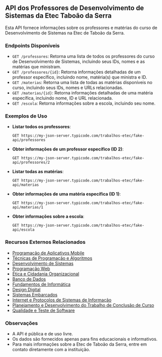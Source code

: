 ## API dos Professores de Desenvolvimento de Sistemas da Etec Taboão da Serra

Esta API fornece informações sobre os professores e matérias do curso de Desenvolvimento de Sistemas na Etec de Taboão da Serra.

### Endpoints Disponíveis

- `GET /professores`: Retorna uma lista de todos os professores do curso de Desenvolvimento de Sistemas, incluindo seus IDs, nomes e as matérias que ministram.
- `GET /professores/{id}`: Retorna informações detalhadas de um professor específico, incluindo nome, matéria(s) que ministra e ID.
- `GET /materias`: Retorna uma lista de todas as matérias disponíveis no curso, incluindo seus IDs, nomes e URLs relacionadas.
- `GET /materias/{id}`: Retorna informações detalhadas de uma matéria específica, incluindo nome, ID e URL relacionada.
- `GET /escola`: Retorna informações sobre a escola, incluindo seu nome.

### Exemplos de Uso

- **Listar todos os professores**: 
  ```
  GET https://my-json-server.typicode.com/trabalhos-etec/fake-api/professores
  ```

- **Obter informações de um professor específico (ID 2)**: 
  ```
  GET https://my-json-server.typicode.com/trabalhos-etec/fake-api/professores/2
  ```

- **Listar todas as matérias**: 
  ```
  GET https://my-json-server.typicode.com/trabalhos-etec/fake-api/materias
  ```

- **Obter informações de uma matéria específica (ID 1)**: 
  ```
  GET https://my-json-server.typicode.com/trabalhos-etec/fake-api/materias/1
  ```

- **Obter informações sobre a escola**:
  ```
  GET https://my-json-server.typicode.com/trabalhos-etec/fake-api/escola
  ```

### Recursos Externos Relacionados

- [Programação de Aplicativos Mobile](https://www.ibm.com/br-pt/topics/mobile-application-development)
- [Técnicas de Programação e Algoritmos](https://cm-kls-content.s3.amazonaws.com/201802/INTERATIVAS_2_0/ALGORITMOS_E_TECNICAS_DE_PROGRAMACAO/U1/LIVRO_UNICO.pdf)
- [Desenvolvimento de Sistemas](https://www.eniac.com.br/blog/desenvolvimento-de-sistemas-o-que-e-como-funciona-e-mais)
- [Programação Web](https://blog.eseg.edu.br/o-que-e-programacao-web/)
- [Ética e Cidadania Organizacional](https://periodicos.faex.edu.br/index.php/e-Locucao/article/download/278/208/)
- [Banco de Dados](https://www.oracle.com/br/database/what-is-database/)
- [Fundamentos de Informática](https://icdl.org/workforce/fundamentos-informatica/)
- [Design Digital](https://www.cursospm3.com.br/blog/design-digital/)
- [Sistemas Embarcados](http://www.uel.br/pos/ese/?page_id=27)
- [Internet e Protocolos de Sistemas de Informação](https://www.hostmidia.com.br/blog/protocolos-de-internet/)
- [Planejamento e Desenvolvimento do Trabalho de Conclusão de Curso](http://www.etecjosedagnoni.com.br/downloads/Nucleobasico/VOL.3-PLANEJAMENTO_E_DESENVOLVIMENTO_DO_TCC.pdf)
- [Qualidade e Teste de Software](https://www.treinaweb.com.br/blog/importancia-dos-testes-de-software-na-qualidade-do-sistema)

### Observações

- A API é pública e de uso livre.
- Os dados são fornecidos apenas para fins educacionais e informativos.
- Para mais informações sobre a Etec de Taboão da Serra, entre em contato diretamente com a instituição.
